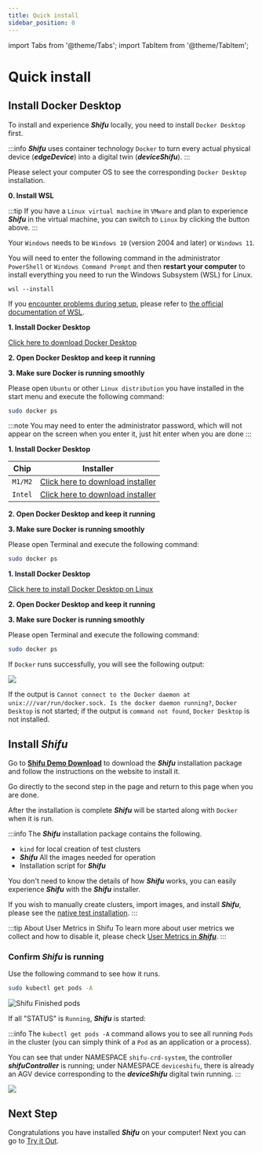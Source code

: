 ```yaml
---
title: Quick install
sidebar_position: 0
---
```


import Tabs from '@theme/Tabs';
import TabItem from '@theme/TabItem';

# Quick install

## Install Docker Desktop

To install and experience ***Shifu*** locally, you need to install `Docker Desktop` first.

:::info
***Shifu*** uses container technology `Docker` to turn every actual physical device (***edgeDevice***) into a digital twin (***deviceShifu***).
:::

Please select your computer OS to see the corresponding `Docker Desktop` installation.

<Tabs groupId="operating-systems">
<TabItem value="win" label="Windows(WSL)">

**0. Install WSL**

:::tip
If you have a `Linux virtual machine` in `VMware` and plan to experience ***Shifu*** in the virtual machine, you can switch to `Linux` by clicking the button above.
:::

Your `Windows` needs to be `Windows 10` (version 2004 and later) or `Windows 11`.

You will need to enter the following command in the administrator `PowerShell` or `Windows Command Prompt` and then **restart your computer** to install everything you need to run the Windows Subsystem (WSL) for Linux.

```
wsl --install
```

If you [encounter problems during setup](https://answers.microsoft.com/en-us/msoffice/forum/all/installation-encountered-a-problem-during-setup/4ad592c9-96b4-49db-8c25-8c144990b7d3), please refer to [the official documentation of WSL](https://docs.microsoft.com/zh-cn/windows/wsl/install).

**1. Install Docker Desktop**

[Click here to download Docker Desktop](https://desktop.docker.com/win/main/amd64/Docker%20Desktop%20Installer.exe)

**2. Open Docker Desktop and keep it running**

**3. Make sure Docker is running smoothly**

Please open `Ubuntu` or other `Linux distribution` you have installed in the start menu and execute the following command:

```bash
sudo docker ps
```

:::note
You may need to enter the administrator password, which will not appear on the screen when you enter it, just hit enter when you are done
:::

</TabItem>
<TabItem value="mac" label="macOS">

**1. Install Docker Desktop**

| Chip | Installer |
|--|--|
| `M1/M2` | [Click here to download installer](https://desktop.docker.com/mac/main/arm64/Docker.dmg) |
| `Intel` | [Click here to download installer](https://desktop.docker.com/mac/main/amd64/Docker.dmg) |

**2. Open Docker Desktop and keep it running**

**3. Make sure Docker is running smoothly**

Please open Terminal and execute the following command:

```bash
sudo docker ps
```

</TabItem>
<TabItem value="linux" label="Linux">

**1. Install Docker Desktop**

[Click here to install Docker Desktop on Linux](https://docs.docker.com/desktop/install/linux-install/)

**2. Open Docker Desktop and keep it running**

**3. Make sure Docker is running smoothly**

Please open Terminal and execute the following command:

```bash
sudo docker ps
```

</TabItem>
</Tabs>

If `Docker` runs successfully, you will see the following output:

![](images/docker_run.png)

If the output is `Cannot connect to the Docker daemon at unix:///var/run/docker.sock. Is the docker daemon running?`, `Docker Desktop` is not started; if the output is `command not found`, `Docker Desktop` is not installed.

## Install ***Shifu***

Go to [**Shifu Demo Download**](https://shifu.run/disclaimer) to download the ***Shifu*** installation package and follow the instructions on the website to install it.

Go directly to the second step in the page and return to this page when you are done.

After the installation is complete ***Shifu*** will be started along with `Docker` when it is run.

:::info
The ***Shifu*** installation package contains the following.

- `kind` for local creation of test clusters
- ***Shifu*** All the images needed for operation
- Installation script for ***Shifu***

You don't need to know the details of how ***Shifu*** works, you can easily experience ***Shifu*** with the ***Shifu*** installer.

If you wish to manually create clusters, import images, and install ***Shifu***, please see the [native test installation](docs\guides\install\install-shifu-dev.md).
:::

:::tip About User Metrics in Shifu
To learn more about user metrics we collect and how to disable it, please check [User Metrics in ***Shifu***](docs\guides\relative-information\user-metrics.md).
:::

### Confirm ***Shifu*** is running

Use the following command to see how it runs.

```bash
sudo kubectl get pods -A
```

![Shifu Finished pods](images/shifuFinishPods.png)

If all "STATUS" is `Running`, ***Shifu*** is started:

:::info
The `kubectl get pods -A` command allows you to see all running `Pods` in the cluster (you can simply think of a `Pod` as an application or a process).

You can see that under NAMESPACE `shifu-crd-system`, the controller ***shifuController*** is running; under NAMESPACE `deviceshifu`, there is already an AGV device corresponding to the ***deviceShifu*** digital twin running.
:::

![](./images-cluster/cluster-1-en.png)

## Next Step

Congratulations you have installed ***Shifu*** on your computer! Next you can go to [Try it Out](./demo-try.md).

